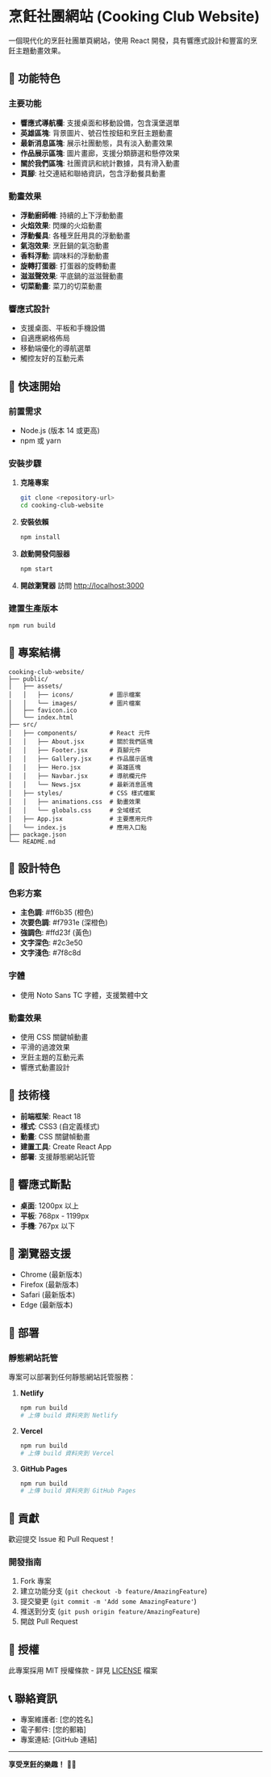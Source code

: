 # 烹飪社團網站 (Cooking Club Website)

一個現代化的烹飪社團單頁網站，使用 React 開發，具有響應式設計和豐富的烹飪主題動畫效果。

## 🍳 功能特色

### 主要功能
- **響應式導航欄**: 支援桌面和移動設備，包含漢堡選單
- **英雄區塊**: 背景圖片、號召性按鈕和烹飪主題動畫
- **最新消息區塊**: 展示社團動態，具有淡入動畫效果
- **作品展示區塊**: 圖片畫廊，支援分類篩選和懸停效果
- **關於我們區塊**: 社團資訊和統計數據，具有滑入動畫
- **頁腳**: 社交連結和聯絡資訊，包含浮動餐具動畫

### 動畫效果
- **浮動廚師帽**: 持續的上下浮動動畫
- **火焰效果**: 閃爍的火焰動畫
- **浮動餐具**: 各種烹飪用具的浮動動畫
- **氣泡效果**: 烹飪鍋的氣泡動畫
- **香料浮動**: 調味料的浮動動畫
- **旋轉打蛋器**: 打蛋器的旋轉動畫
- **滋滋聲效果**: 平底鍋的滋滋聲動畫
- **切菜動畫**: 菜刀的切菜動畫

### 響應式設計
- 支援桌面、平板和手機設備
- 自適應網格佈局
- 移動端優化的導航選單
- 觸控友好的互動元素

## 🚀 快速開始

### 前置需求
- Node.js (版本 14 或更高)
- npm 或 yarn

### 安裝步驟

1. **克隆專案**
   ```bash
   git clone <repository-url>
   cd cooking-club-website
   ```

2. **安裝依賴**
   ```bash
   npm install
   ```

3. **啟動開發伺服器**
   ```bash
   npm start
   ```

4. **開啟瀏覽器**
   訪問 [http://localhost:3000](http://localhost:3000)

### 建置生產版本
```bash
npm run build
```

## 📁 專案結構

```
cooking-club-website/
├── public/
│   ├── assets/
│   │   ├── icons/          # 圖示檔案
│   │   └── images/         # 圖片檔案
│   ├── favicon.ico
│   └── index.html
├── src/
│   ├── components/         # React 元件
│   │   ├── About.jsx       # 關於我們區塊
│   │   ├── Footer.jsx      # 頁腳元件
│   │   ├── Gallery.jsx     # 作品展示區塊
│   │   ├── Hero.jsx        # 英雄區塊
│   │   ├── Navbar.jsx      # 導航欄元件
│   │   └── News.jsx        # 最新消息區塊
│   ├── styles/             # CSS 樣式檔案
│   │   ├── animations.css  # 動畫效果
│   │   └── globals.css     # 全域樣式
│   ├── App.jsx             # 主要應用元件
│   └── index.js            # 應用入口點
├── package.json
└── README.md
```

## 🎨 設計特色

### 色彩方案
- **主色調**: #ff6b35 (橙色)
- **次要色調**: #f7931e (深橙色)
- **強調色**: #ffd23f (黃色)
- **文字深色**: #2c3e50
- **文字淺色**: #7f8c8d

### 字體
- 使用 Noto Sans TC 字體，支援繁體中文

### 動畫效果
- 使用 CSS 關鍵幀動畫
- 平滑的過渡效果
- 烹飪主題的互動元素
- 響應式動畫設計

## 🔧 技術棧

- **前端框架**: React 18
- **樣式**: CSS3 (自定義樣式)
- **動畫**: CSS 關鍵幀動畫
- **建置工具**: Create React App
- **部署**: 支援靜態網站託管

## 📱 響應式斷點

- **桌面**: 1200px 以上
- **平板**: 768px - 1199px
- **手機**: 767px 以下

## 🎯 瀏覽器支援

- Chrome (最新版本)
- Firefox (最新版本)
- Safari (最新版本)
- Edge (最新版本)

## 🚀 部署

### 靜態網站託管
專案可以部署到任何靜態網站託管服務：

1. **Netlify**
   ```bash
   npm run build
   # 上傳 build 資料夾到 Netlify
   ```

2. **Vercel**
   ```bash
   npm run build
   # 上傳 build 資料夾到 Vercel
   ```

3. **GitHub Pages**
   ```bash
   npm run build
   # 上傳 build 資料夾到 GitHub Pages
   ```

## 🤝 貢獻

歡迎提交 Issue 和 Pull Request！

### 開發指南
1. Fork 專案
2. 建立功能分支 (`git checkout -b feature/AmazingFeature`)
3. 提交變更 (`git commit -m 'Add some AmazingFeature'`)
4. 推送到分支 (`git push origin feature/AmazingFeature`)
5. 開啟 Pull Request

## 📄 授權

此專案採用 MIT 授權條款 - 詳見 [LICENSE](LICENSE) 檔案

## 📞 聯絡資訊

- 專案維護者: [您的姓名]
- 電子郵件: [您的郵箱]
- 專案連結: [GitHub 連結]

---

**享受烹飪的樂趣！** 🍳✨
